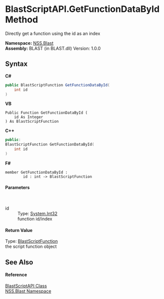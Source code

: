 # BlastScriptAPI.GetFunctionDataById Method 
 

Directly get a function using the id as an index

**Namespace:**&nbsp;<a href="88b55311-4a89-0894-e27a-e157e443c7f7">NSS.Blast</a><br />**Assembly:**&nbsp;BLAST (in BLAST.dll) Version: 1.0.0

## Syntax

**C#**<br />
``` C#
public BlastScriptFunction GetFunctionDataById(
	int id
)
```

**VB**<br />
``` VB
Public Function GetFunctionDataById ( 
	id As Integer
) As BlastScriptFunction
```

**C++**<br />
``` C++
public:
BlastScriptFunction GetFunctionDataById(
	int id
)
```

**F#**<br />
``` F#
member GetFunctionDataById : 
        id : int -> BlastScriptFunction 

```


#### Parameters
&nbsp;<dl><dt>id</dt><dd>Type: <a href="https://docs.microsoft.com/dotnet/api/system.int32" target="_blank" rel="noopener noreferrer">System.Int32</a><br />function id/index</dd></dl>

#### Return Value
Type: <a href="4c6d14f4-14ae-a622-3763-13b615f5d263">BlastScriptFunction</a><br />the script function object

## See Also


#### Reference
<a href="e6f5a4bb-3337-aec4-3768-690bdad3c62b">BlastScriptAPI Class</a><br /><a href="88b55311-4a89-0894-e27a-e157e443c7f7">NSS.Blast Namespace</a><br />